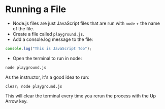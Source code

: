 # Running a File

- Node.js files are just JavaScript files that are run with `node` + the name of the file.
- Create a file called `playground.js`.
- Add a console.log message to the file:

```javascript
console.log("This is JavaScript Too");
```

- Open the terminal to run in node:

```bash
node playground.js
```

As the instructor, it's a good idea to run:

```
clear; node playground.js
```

This will clear the terminal every time you rerun the process with the Up Arrow key.
